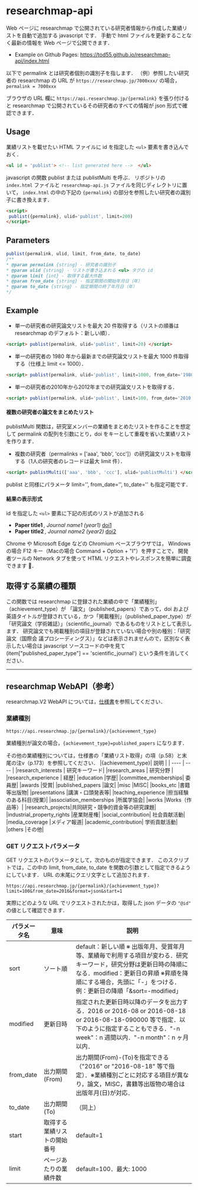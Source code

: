 # researchmap-api

Web ページに researchmap で公開されている研究者情報から作成した業績リストを自動で追加する javascript です．
手動で html ファイルを更新することなく最新の情報を Web ページで公開できます．

- Example on Github Pages: 
https://tod55.github.io/researchmap-api/index.html

以下で  permalink とは研究者個別の識別子を指します．
（例）参照したい研究者の researchmap の URL が `https://researchmap.jp/7000xxx/` の場合，`permalink = 7000xxx`


ブラウザの URL 欄に `https://api.researchmap.jp/{permalink}` を張り付けると researchmap で公開されているその研究者のすべての情報が json 形式で確認できます．


## Usage
業績リストを載せたい HTML ファイルに id を指定した `<ul>` 要素を書き込んでおく．  
```html
<ul id = 'publist'> <!-- list generated here -->  </ul>
```
javascript の関数 publist または publistMulti を呼ぶ．
リポジトリの `index.html` ファイルと `researchmap-api.js` ファイルを同じディレクトリに置いて，
`index.html` の中の下記の `{permalink}` の部分を参照したい研究者の識別子に書き換えます．
```html
<script>
 publist({permalink}, ulid='publist', limit=200)
</script>
```

## Parameters
```js
publist(permalink, ulid, limit, from_date, to_date)
/**
* @param permalink {string} - 研究者の識別子
* @param ulid {string} - リストが書き込まれる <ul> タグの id
* @param limit {int} - 取得する最大件数
* @param from_date {string} - 指定期間の開始年月日（年）
* @param to_date {string} - 指定期間の終了年月日（年）
*/
```

## Example
* 単一の研究者の研究論文リストを最大 20 件取得する（リストの順番は researchmap のデフォルト：新しい順）．
```html
<script> publist(permalink, ulid='publist', limit=20) </script>
```
* 単一の研究者の 1980 年から最新までの研究論文リストを最大 1000 件取得する（仕様上 limit <= 1000）．
```html
<script> publist(permalink, ulid='publist', limit=1000, from_date='1980', to_date='') </script>
```
* 単一の研究者の2010年から2012年までの研究論文リストを取得する．
```html
<script> publist(permalink, ulid='publist', limit=100, from_date='2010', to_date='2012') </script>
```

#### 複数の研究者の論文をまとめたリスト
publistMulti 関数は，研究室メンバーの業績をまとめたリストを作ることを想定して permalink の配列を引数にとり，doi をキーとして重複を省いた業績リストを作ります．
* 複数の研究者（permalinks = ['aaa', 'bbb', 'ccc']）の研究論文リストを取得する（1人の研究者のレコードは最大 limit 件）．
```html
<script> publistMulti(['aaa', 'bbb', 'ccc'], ulid='publistMulti') </script>
```
publist と同様にパラメータ limit='', from_date='', to_date='' も指定可能です．

#### 結果の表示形式
id を指定した `<ul>` 要素に下記の形式のリストが追加される
<ul id='publist'>
 <li>
  <strong>Paper title1 </strong><i>, Journal name1 (year1) </i><a href="https://doi.org/doi1">doi1</a>
 </li>
  <li>
  <strong>Paper title2 </strong><i>, Journal name2 (year2) </i><a href="https://doi.org/doi2">doi2</a>
 </li>
</ul>

Chrome や Microsoft Edge などの Chromium ベースブラウザでは， Windows の場合 F12 キー（Macの場合 Command + Option + "I"）を押すことで，
開発者ツールの Network タブを使って HTML リクエストやレスポンスを簡単に調査できます 🔎．

## 取得する業績の種類
この関数では researchmap に登録された業績の中で「業績種別」（achievement_type）が 「論文」（published_papers）であって，doi および英語タイトルが登録されている，かつ「掲載種別」（published_paper_type）が 「研究論文（学術雑誌）」（scientific_journal）であるものをリストとして表示します． 研究論文でも掲載種別の項目が登録されていない場合や別の種別：「研究論文（国際会
議プロシーディングス）」などは表示されませんので，区別なく表示したい場合は javascript ソースコードの中を見て (item["published_paper_type"] == 'scientific_journal') という条件を消してください．

- - -

## researchmap WebAPI（参考）
researchmap.V2 WebAPI については，[仕様書](https://researchmap.jp/public/organ/WebAPI)を参照してください．

### 業績種別
```
https://api.researchmap.jp/{permalink}/{achievement_type}
```
業績種別が論文の場合，`{achievement_type}=published_papers` になります．

その他の業績種別については，仕様書の「業績リスト取得」の項（p.58）と末尾の注v（p.173）を参照してください．
|{achievement_type}| 説明 |
| ---- | ---- |
|research_interests | 研究キーワード|
|research_areas | 研究分野 |
|research_experience | 経歴|
|education |学歴|
|committee_memberships| 委員歴|
|awards |受賞|
|published_papers |論文|
|misc |MISC|
|books_etc |書籍等出版物|
|presentations |講演・口頭発表等|
|teaching_experience |担当経験のある科目(授業)|
|association_memberships |所属学協会|
|works |Works（作品等）|
|research_projects|共同研究・競争的資金等の研究課題|
|industrial_property_rights |産業財産権|
|social_contribution| 社会貢献活動|
|media_coverage |メディア報道|
|academic_contribution| 学術貢献活動|
|others |その他|

### GET リクエストパラメータ
GET リクエストのパラメータとして，次のものが指定できます．
このスクリプトでは，この中の limit, from_date, to_date を関数の引数として指定できるようにしています．
URL の末尾にクエリ文字として追加されます．
```
https://api.researchmap.jp/{permalink}/{achievement_type}?limit=100&from_date=2016&format=json&start=1
```
実際にどのような URL でリクエストされたかは，取得した json データの `"@id"` の値として確認できます．

| パラメータ名 | 意味 | 説明 |
| ---- | ---- | ---- |
| sort | ソート順 | default：新しい順 ※ 出版年月、受賞年月等、業績毎で利用する項目が変わる．研究キーワード，研究分野は更新日時の降順になる．modified：更新日の昇順 ※昇順を降順にする場合，先頭に「-」をつける．例：更新日の降順「&sort=-modified」|
| modified | 更新日時 |指定された更新日時以降のデータを出力する．2016 or 2016-08 or 2016-08-18 or 2016-08-18-090000 等で指定．以下のように指定することもできる．"-n week"：n 週間以内．"-n month"：n ヶ月以内．|
|from_date | 出力期間(From) | 出力期間(From)-(To)を指定できる（"2016" or "2016-08-18" 等で指定）．※業績種別ごとに対応する項目が異なり，論文，MISC，書籍等出版物の場合は出版年月(日)が対応．|
|to_date | 出力期間(To) | （同上）|
|start | 取得する業績リストの開始番号 | default=1 |
|limit | ページあたりの業績件数 | default=100．最大: 1000|

<!--
### 業績情報
```
https://api.researchmap.jp/{permalink}/{achievement_type}/{achievement_id}
```
個別の業績についての情報を取得します．{achievement_id} は，例えば
```
https://api.researchmap.jp/{permalink}/published_papers
```
で GET リクエストしたときに得られる下記の情報の中の `"rm:id": xxxxxxxx` の部分です．
```json
{
 "items": [
    {
    "@id": "https://api.researchmap.jp/{permalink}/published_papers/xxxxxxxx",
    "@type": "published_papers",
    "@reverse": "https://api.researchmap.jp/{permalink}/published_papers",
    "rm:id": "xxxxxxxx",
    "..." : ""
    }]
}
```
-->
